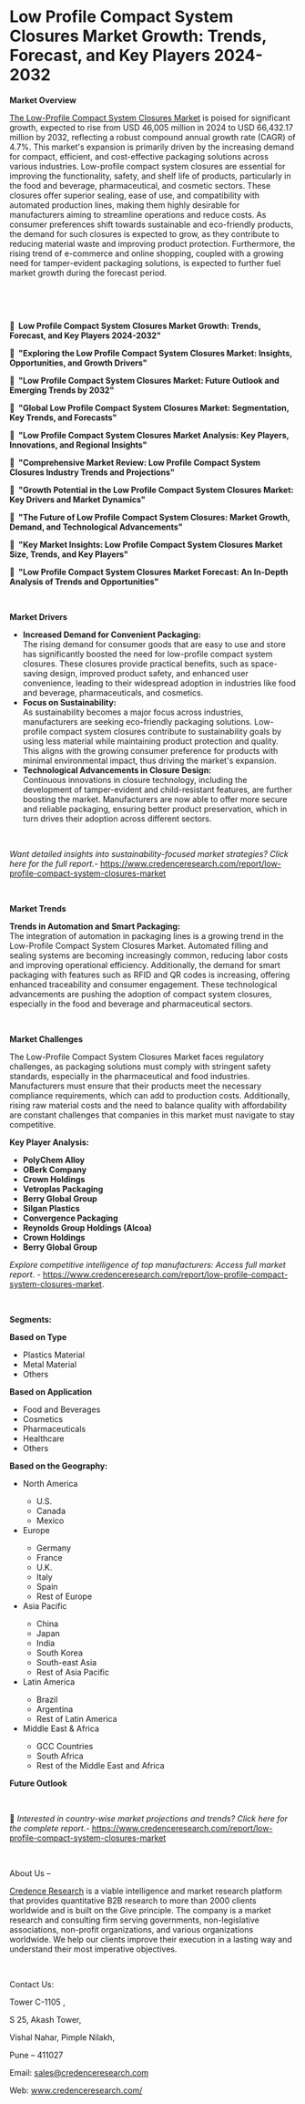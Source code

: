 # Low Profile Compact System Closures Market Growth: Trends, Forecast, and Key Players 2024-2032


<p><strong>Market Overview</strong></p>
<p><a href="https://www.credenceresearch.com/report/low-profile-compact-system-closures-market">The Low-Profile Compact System Closures Market</a> is poised for significant growth, expected to rise from USD 46,005 million in 2024 to USD 66,432.17 million by 2032, reflecting a robust compound annual growth rate (CAGR) of 4.7%. This market's expansion is primarily driven by the increasing demand for compact, efficient, and cost-effective packaging solutions across various industries. Low-profile compact system closures are essential for improving the functionality, safety, and shelf life of products, particularly in the food and beverage, pharmaceutical, and cosmetic sectors. These closures offer superior sealing, ease of use, and compatibility with automated production lines, making them highly desirable for manufacturers aiming to streamline operations and reduce costs. As consumer preferences shift towards sustainable and eco-friendly products, the demand for such closures is expected to grow, as they contribute to reducing material waste and improving product protection. Furthermore, the rising trend of e-commerce and online shopping, coupled with a growing need for tamper-evident packaging solutions, is expected to further fuel market growth during the forecast period.</p>
<p><strong>&nbsp;</strong></p>
<p><strong>&nbsp;</strong></p>
<p><strong>&nbsp; Low Profile Compact System Closures Market Growth: Trends, Forecast, and Key Players 2024-2032"</strong></p>
<p><strong>&nbsp; "Exploring the Low Profile Compact System Closures Market: Insights, Opportunities, and Growth Drivers"</strong></p>
<p><strong>&nbsp; "Low Profile Compact System Closures Market: Future Outlook and Emerging Trends by 2032"</strong></p>
<p><strong>&nbsp; "Global Low Profile Compact System Closures Market: Segmentation, Key Trends, and Forecasts"</strong></p>
<p><strong>&nbsp; "Low Profile Compact System Closures Market Analysis: Key Players, Innovations, and Regional Insights"</strong></p>
<p><strong>&nbsp; "Comprehensive Market Review: Low Profile Compact System Closures Industry Trends and Projections"</strong></p>
<p><strong>&nbsp; "Growth Potential in the Low Profile Compact System Closures Market: Key Drivers and Market Dynamics"</strong></p>
<p><strong>&nbsp; "The Future of Low Profile Compact System Closures: Market Growth, Demand, and Technological Advancements"</strong></p>
<p><strong>&nbsp; "Key Market Insights: Low Profile Compact System Closures Market Size, Trends, and Key Players"</strong></p>
<p><strong>&nbsp; "Low Profile Compact System Closures Market Forecast: An In-Depth Analysis of Trends and Opportunities"</strong></p>
<p><strong>&nbsp;&nbsp;&nbsp;&nbsp;&nbsp;&nbsp;&nbsp;&nbsp;&nbsp; </strong></p>
<p><strong>Market Drivers</strong></p>
<ul>
<li><strong>Increased Demand for Convenient Packaging:</strong><br /> The rising demand for consumer goods that are easy to use and store has significantly boosted the need for low-profile compact system closures. These closures provide practical benefits, such as space-saving design, improved product safety, and enhanced user convenience, leading to their widespread adoption in industries like food and beverage, pharmaceuticals, and cosmetics.</li>
<li><strong>Focus on Sustainability:</strong><br /> As sustainability becomes a major focus across industries, manufacturers are seeking eco-friendly packaging solutions. Low-profile compact system closures contribute to sustainability goals by using less material while maintaining product protection and quality. This aligns with the growing consumer preference for products with minimal environmental impact, thus driving the market's expansion.</li>
<li><strong>Technological Advancements in Closure Design:</strong><br /> Continuous innovations in closure technology, including the development of tamper-evident and child-resistant features, are further boosting the market. Manufacturers are now able to offer more secure and reliable packaging, ensuring better product preservation, which in turn drives their adoption across different sectors.</li>
</ul>
<p><strong>&nbsp;</strong></p>
<p><em>Want detailed insights into sustainability-focused market strategies? Click here for the full report.- </em><a href="https://www.credenceresearch.com/report/low-profile-compact-system-closures-market">https://www.credenceresearch.com/report/low-profile-compact-system-closures-market</a></p>
<p>&nbsp;</p>
<p><strong>Market Trends</strong></p>
<p><strong>Trends in Automation and Smart Packaging:</strong><br /> The integration of automation in packaging lines is a growing trend in the Low-Profile Compact System Closures Market. Automated filling and sealing systems are becoming increasingly common, reducing labor costs and improving operational efficiency. Additionally, the demand for smart packaging with features such as RFID and QR codes is increasing, offering enhanced traceability and consumer engagement. These technological advancements are pushing the adoption of compact system closures, especially in the food and beverage and pharmaceutical sectors.</p>
<p><strong>&nbsp;</strong></p>
<p><strong>Market Challenges</strong></p>
<p>The Low-Profile Compact System Closures Market faces regulatory challenges, as packaging solutions must comply with stringent safety standards, especially in the pharmaceutical and food industries. Manufacturers must ensure that their products meet the necessary compliance requirements, which can add to production costs. Additionally, rising raw material costs and the need to balance quality with affordability are constant challenges that companies in this market must navigate to stay competitive.</p>
<p><strong>Key Player Analysis:</strong></p>
<ul>
<li><strong>PolyChem Alloy</strong></li>
<li><strong>OBerk Company</strong></li>
<li><strong>Crown Holdings</strong></li>
<li><strong>Vetroplas Packaging</strong></li>
<li><strong>Berry Global Group</strong></li>
<li><strong>Silgan Plastics</strong></li>
<li><strong>Convergence Packaging</strong></li>
<li><strong>Reynolds Group Holdings (Alcoa)</strong></li>
<li><strong>Crown Holdings</strong></li>
<li><strong>Berry Global Group</strong></li>
</ul>
<p><em>Explore competitive intelligence of top manufacturers: Access full market report. - </em><a href="https://www.credenceresearch.com/report/low-profile-compact-system-closures-market">https://www.credenceresearch.com/report/low-profile-compact-system-closures-market</a>.</p>
<p>&nbsp;</p>
<p><strong>Segments:</strong></p>
<p><strong>Based on&nbsp;Type</strong></p>
<ul>
<li>Plastics Material</li>
<li>Metal Material</li>
<li>Others</li>
</ul>
<p><strong>Based on&nbsp;Application</strong></p>
<ul>
<li>Food and Beverages</li>
<li>Cosmetics</li>
<li>Pharmaceuticals</li>
<li>Healthcare</li>
<li>Others</li>
</ul>
<p><strong>Based on the Geography:</strong></p>
<ul>
<li>North America</li>
<ul>
<li>U.S.</li>
<li>Canada</li>
<li>Mexico</li>
</ul>
<li>Europe</li>
<ul>
<li>Germany</li>
<li>France</li>
<li>U.K.</li>
<li>Italy</li>
<li>Spain</li>
<li>Rest of Europe</li>
</ul>
<li>Asia Pacific</li>
<ul>
<li>China</li>
<li>Japan</li>
<li>India</li>
<li>South Korea</li>
<li>South-east Asia</li>
<li>Rest of Asia Pacific</li>
</ul>
<li>Latin America</li>
<ul>
<li>Brazil</li>
<li>Argentina</li>
<li>Rest of Latin America</li>
</ul>
<li>Middle East &amp; Africa</li>
<ul>
<li>GCC Countries</li>
<li>South Africa</li>
<li>Rest of the Middle East and Africa</li>
</ul>
</ul>
<p><strong>Future Outlook</strong></p>
<p>&nbsp;</p>
<p>📌 <em>Interested in country-wise market projections and trends? Click here for the complete report.- </em><a href="https://www.credenceresearch.com/report/low-profile-compact-system-closures-market">https://www.credenceresearch.com/report/low-profile-compact-system-closures-market</a></p>
<p>&nbsp;</p>
<p>About Us &ndash;</p>
<p><a href="https://www.credenceresearch.com/">Credence Research</a> is a viable intelligence and market research platform that provides quantitative B2B research to more than 2000 clients worldwide and is built on the Give principle. The company is a market research and consulting firm serving governments, non-legislative associations, non-profit organizations, and various organizations worldwide. We help our clients improve their execution in a lasting way and understand their most imperative objectives.</p>
<p>&nbsp;</p>
<p>Contact Us:</p>
<p>Tower C-1105 ,</p>
<p>S 25, Akash Tower,</p>
<p>Vishal Nahar, Pimple Nilakh,</p>
<p>Pune &ndash; 411027</p>
<p>Email: <a href="mailto:sales@credenceresearch.com">sales@credenceresearch.com</a></p>
<p>Web: <a href="http://www.credenceresearch.com/">www.credenceresearch.com/</a></p>
